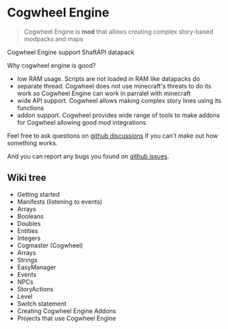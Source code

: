 # Cogwheel Engine

> Cogwheel Engine is **mod** that allows creating complex story-based modpacks and maps

Cogwheel Engine <a onclick="$story.to('/wiki/wiki.html?p=wiki/projects/shaft/awesome')">support</a> ShaftAPI datapack

Why cogwheel engine is good?
- low RAM usage. Scripts are not loaded in RAM like datapacks do
- separate thread. Cogwheel does not use minecraft's threats to do its work so Cogwheel Engine can work in parralel with minecraft
- wide API support. Cogwheel allows making complex story lines using its functions
- addon support. Cogwheel provides wide range of tools to make addons for Cogwheel allowing good mod integrations

Feel free to ask questions on [github discussions](https://github.com/orgs/StoryAnvil/discussions/categories/general) if you can't make out how something works.

And you can report any bugs you found on [github issues](https://github.com/StoryAnvil/ResourcesAndIssues/issues/new?template=CogwheelEngine.yaml).

## Wiki tree

- <a onclick="$story.to('/wiki/wiki.html?p=wiki/projects/cogwheel/start')">Getting started</a>
- <a onclick="$story.to('/wiki/wiki.html?p=wiki/projects/cogwheel/manifests')">Manifests (listening to events)</a>
- <a onclick="$story.to('/wiki/wiki.html?p=wiki/projects/cogwheel/specs/cogarray.sa.json')">Arrays</a>
- <a onclick="$story.to('/wiki/wiki.html?p=wiki/projects/cogwheel/specs/cogbool.sa.json')">Booleans</a>
- <a onclick="$story.to('/wiki/wiki.html?p=wiki/projects/cogwheel/specs/cogdouble.sa.json')">Doubles</a>
- <a onclick="$story.to('/wiki/wiki.html?p=wiki/projects/cogwheel/specs/cogentity.sa.json')">Entities</a>
- <a onclick="$story.to('/wiki/wiki.html?p=wiki/projects/cogwheel/specs/coginteger.sa.json')">Integers</a>
- <a onclick="$story.to('/wiki/wiki.html?p=wiki/projects/cogwheel/specs/cogmaster.sa.json')">Cogmaster (Cogwheel)</a>
- <a onclick="$story.to('/wiki/wiki.html?p=wiki/projects/cogwheel/specs/cogplayer.sa.json')">Arrays</a>
- <a onclick="$story.to('/wiki/wiki.html?p=wiki/projects/cogwheel/specs/cogstring.sa.json')">Strings</a>
- <a onclick="$story.to('/wiki/wiki.html?p=wiki/projects/cogwheel/specs/easymanager.sa.json')">EasyManager</a>
- <a onclick="$story.to('/wiki/wiki.html?p=wiki/projects/cogwheel/specs/events.sa.json')">Events</a>
- <a onclick="$story.to('/wiki/wiki.html?p=wiki/projects/cogwheel/specs/npc.sa.json')">NPCs</a>
- <a onclick="$story.to('/wiki/wiki.html?p=wiki/projects/cogwheel/specs/storyaction.sa.json')">StoryActions</a>
- <a onclick="$story.to('/wiki/wiki.html?p=wiki/projects/cogwheel/specs/storylevel.sa.json')">Level</a>
- <a onclick="$story.to('/wiki/wiki.html?p=wiki/projects/cogwheel/switch')">Switch statement</a>
- <a onclick="$story.to('/wiki/wiki.html?p=wiki/projects/cogwheel/addons/start')">Creating Cogwheel Engine Addons</a>
- <a onclick="$story.to('/wiki/dev.html?p=wiki/projects/cogwheel/awesome')">Projects that use Cogwheel Engine</a>
